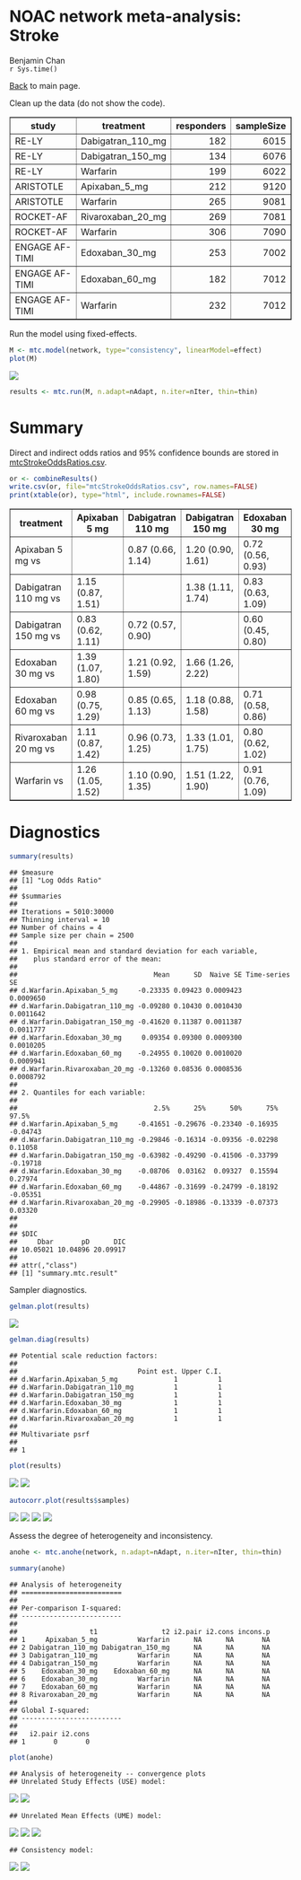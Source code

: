# NOAC network meta-analysis: Stroke
Benjamin Chan  
`r Sys.time()`  

[Back](README.md) to main page.

Clean up the data (do not show the code).

<!-- html table generated in R 3.2.2 by xtable 1.7-4 package -->
<!-- Fri Feb 05 12:54:21 2016 -->
<table border=1>
<tr> <th> study </th> <th> treatment </th> <th> responders </th> <th> sampleSize </th>  </tr>
  <tr> <td> RE-LY </td> <td> Dabigatran_110_mg </td> <td align="right"> 182 </td> <td align="right"> 6015 </td> </tr>
  <tr> <td> RE-LY </td> <td> Dabigatran_150_mg </td> <td align="right"> 134 </td> <td align="right"> 6076 </td> </tr>
  <tr> <td> RE-LY </td> <td> Warfarin </td> <td align="right"> 199 </td> <td align="right"> 6022 </td> </tr>
  <tr> <td> ARISTOTLE </td> <td> Apixaban_5_mg </td> <td align="right"> 212 </td> <td align="right"> 9120 </td> </tr>
  <tr> <td> ARISTOTLE </td> <td> Warfarin </td> <td align="right"> 265 </td> <td align="right"> 9081 </td> </tr>
  <tr> <td> ROCKET-AF </td> <td> Rivaroxaban_20_mg </td> <td align="right"> 269 </td> <td align="right"> 7081 </td> </tr>
  <tr> <td> ROCKET-AF </td> <td> Warfarin </td> <td align="right"> 306 </td> <td align="right"> 7090 </td> </tr>
  <tr> <td> ENGAGE AF-TIMI </td> <td> Edoxaban_30_mg </td> <td align="right"> 253 </td> <td align="right"> 7002 </td> </tr>
  <tr> <td> ENGAGE AF-TIMI </td> <td> Edoxaban_60_mg </td> <td align="right"> 182 </td> <td align="right"> 7012 </td> </tr>
  <tr> <td> ENGAGE AF-TIMI </td> <td> Warfarin </td> <td align="right"> 232 </td> <td align="right"> 7012 </td> </tr>
   </table>

Run the model using fixed-effects.


```r
M <- mtc.model(network, type="consistency", linearModel=effect)
plot(M)
```

![](mtcStroke_files/figure-html/network-1.png) 

```r
results <- mtc.run(M, n.adapt=nAdapt, n.iter=nIter, thin=thin)
```

# Summary

Direct and indirect odds ratios and 95% confidence bounds are stored in
[mtcStrokeOddsRatios.csv](mtcStrokeOddsRatios.csv).


```r
or <- combineResults()
write.csv(or, file="mtcStrokeOddsRatios.csv", row.names=FALSE)
print(xtable(or), type="html", include.rownames=FALSE)
```

<!-- html table generated in R 3.2.2 by xtable 1.7-4 package -->
<!-- Fri Feb 05 12:54:34 2016 -->
<table border=1>
<tr> <th> treatment </th> <th> Apixaban 5 mg </th> <th> Dabigatran 110 mg </th> <th> Dabigatran 150 mg </th> <th> Edoxaban 30 mg </th> <th> Edoxaban 60 mg </th> <th> Rivaroxaban 20 mg </th> <th> Warfarin </th>  </tr>
  <tr> <td> Apixaban 5 mg vs </td> <td>  </td> <td> 0.87 (0.66, 1.14) </td> <td> 1.20 (0.90, 1.61) </td> <td> 0.72 (0.56, 0.93) </td> <td> 1.02 (0.78, 1.33) </td> <td> 0.90 (0.70, 1.15) </td> <td> 0.79 (0.66, 0.95) </td> </tr>
  <tr> <td> Dabigatran 110 mg vs </td> <td> 1.15 (0.87, 1.51) </td> <td>  </td> <td> 1.38 (1.11, 1.74) </td> <td> 0.83 (0.63, 1.09) </td> <td> 1.17 (0.88, 1.55) </td> <td> 1.04 (0.80, 1.36) </td> <td> 0.91 (0.74, 1.12) </td> </tr>
  <tr> <td> Dabigatran 150 mg vs </td> <td> 0.83 (0.62, 1.11) </td> <td> 0.72 (0.57, 0.90) </td> <td>  </td> <td> 0.60 (0.45, 0.80) </td> <td> 0.85 (0.63, 1.14) </td> <td> 0.75 (0.57, 0.99) </td> <td> 0.66 (0.53, 0.82) </td> </tr>
  <tr> <td> Edoxaban 30 mg vs </td> <td> 1.39 (1.07, 1.80) </td> <td> 1.21 (0.92, 1.59) </td> <td> 1.66 (1.26, 2.22) </td> <td>  </td> <td> 1.41 (1.16, 1.71) </td> <td> 1.25 (0.98, 1.61) </td> <td> 1.10 (0.92, 1.32) </td> </tr>
  <tr> <td> Edoxaban 60 mg vs </td> <td> 0.98 (0.75, 1.29) </td> <td> 0.85 (0.65, 1.13) </td> <td> 1.18 (0.88, 1.58) </td> <td> 0.71 (0.58, 0.86) </td> <td>  </td> <td> 0.89 (0.69, 1.15) </td> <td> 0.78 (0.64, 0.95) </td> </tr>
  <tr> <td> Rivaroxaban 20 mg vs </td> <td> 1.11 (0.87, 1.42) </td> <td> 0.96 (0.73, 1.25) </td> <td> 1.33 (1.01, 1.75) </td> <td> 0.80 (0.62, 1.02) </td> <td> 1.12 (0.87, 1.45) </td> <td>  </td> <td> 0.88 (0.74, 1.03) </td> </tr>
  <tr> <td> Warfarin vs </td> <td> 1.26 (1.05, 1.52) </td> <td> 1.10 (0.90, 1.35) </td> <td> 1.51 (1.22, 1.90) </td> <td> 0.91 (0.76, 1.09) </td> <td> 1.28 (1.05, 1.57) </td> <td> 1.14 (0.97, 1.35) </td> <td>  </td> </tr>
   </table>

# Diagnostics



```r
summary(results)
```

```
## $measure
## [1] "Log Odds Ratio"
## 
## $summaries
## 
## Iterations = 5010:30000
## Thinning interval = 10 
## Number of chains = 4 
## Sample size per chain = 2500 
## 
## 1. Empirical mean and standard deviation for each variable,
##    plus standard error of the mean:
## 
##                                  Mean      SD  Naive SE Time-series SE
## d.Warfarin.Apixaban_5_mg     -0.23335 0.09423 0.0009423      0.0009650
## d.Warfarin.Dabigatran_110_mg -0.09280 0.10430 0.0010430      0.0011642
## d.Warfarin.Dabigatran_150_mg -0.41620 0.11387 0.0011387      0.0011777
## d.Warfarin.Edoxaban_30_mg     0.09354 0.09300 0.0009300      0.0010205
## d.Warfarin.Edoxaban_60_mg    -0.24955 0.10020 0.0010020      0.0009941
## d.Warfarin.Rivaroxaban_20_mg -0.13260 0.08536 0.0008536      0.0008792
## 
## 2. Quantiles for each variable:
## 
##                                  2.5%      25%      50%      75%    97.5%
## d.Warfarin.Apixaban_5_mg     -0.41651 -0.29676 -0.23340 -0.16935 -0.04743
## d.Warfarin.Dabigatran_110_mg -0.29846 -0.16314 -0.09356 -0.02298  0.11058
## d.Warfarin.Dabigatran_150_mg -0.63982 -0.49290 -0.41506 -0.33799 -0.19718
## d.Warfarin.Edoxaban_30_mg    -0.08706  0.03162  0.09327  0.15594  0.27974
## d.Warfarin.Edoxaban_60_mg    -0.44867 -0.31699 -0.24799 -0.18192 -0.05351
## d.Warfarin.Rivaroxaban_20_mg -0.29905 -0.18986 -0.13339 -0.07373  0.03320
## 
## 
## $DIC
##     Dbar       pD      DIC 
## 10.05021 10.04896 20.09917 
## 
## attr(,"class")
## [1] "summary.mtc.result"
```

Sampler diagnostics.


```r
gelman.plot(results)
```

![](mtcStroke_files/figure-html/gelman-1.png) 

```r
gelman.diag(results)
```

```
## Potential scale reduction factors:
## 
##                              Point est. Upper C.I.
## d.Warfarin.Apixaban_5_mg              1          1
## d.Warfarin.Dabigatran_110_mg          1          1
## d.Warfarin.Dabigatran_150_mg          1          1
## d.Warfarin.Edoxaban_30_mg             1          1
## d.Warfarin.Edoxaban_60_mg             1          1
## d.Warfarin.Rivaroxaban_20_mg          1          1
## 
## Multivariate psrf
## 
## 1
```


```r
plot(results)
```

![](mtcStroke_files/figure-html/trace-1.png) ![](mtcStroke_files/figure-html/trace-2.png) 


```r
autocorr.plot(results$samples)
```

![](mtcStroke_files/figure-html/autocorr-1.png) ![](mtcStroke_files/figure-html/autocorr-2.png) ![](mtcStroke_files/figure-html/autocorr-3.png) ![](mtcStroke_files/figure-html/autocorr-4.png) 

Assess the degree of heterogeneity and inconsistency.


```r
anohe <- mtc.anohe(network, n.adapt=nAdapt, n.iter=nIter, thin=thin)
```


```r
summary(anohe)
```

```
## Analysis of heterogeneity
## =========================
## 
## Per-comparison I-squared:
## -------------------------
## 
##                  t1                t2 i2.pair i2.cons incons.p
## 1     Apixaban_5_mg          Warfarin      NA      NA       NA
## 2 Dabigatran_110_mg Dabigatran_150_mg      NA      NA       NA
## 3 Dabigatran_110_mg          Warfarin      NA      NA       NA
## 4 Dabigatran_150_mg          Warfarin      NA      NA       NA
## 5    Edoxaban_30_mg    Edoxaban_60_mg      NA      NA       NA
## 6    Edoxaban_30_mg          Warfarin      NA      NA       NA
## 7    Edoxaban_60_mg          Warfarin      NA      NA       NA
## 8 Rivaroxaban_20_mg          Warfarin      NA      NA       NA
## 
## Global I-squared:
## -------------------------
## 
##   i2.pair i2.cons
## 1       0       0
```

```r
plot(anohe)
```

```
## Analysis of heterogeneity -- convergence plots
## Unrelated Study Effects (USE) model:
```

![](mtcStroke_files/figure-html/anohe-1.png) ![](mtcStroke_files/figure-html/anohe-2.png) 

```
## Unrelated Mean Effects (UME) model:
```

![](mtcStroke_files/figure-html/anohe-3.png) ![](mtcStroke_files/figure-html/anohe-4.png) ![](mtcStroke_files/figure-html/anohe-5.png) 

```
## Consistency model:
```

![](mtcStroke_files/figure-html/anohe-6.png) ![](mtcStroke_files/figure-html/anohe-7.png) 
